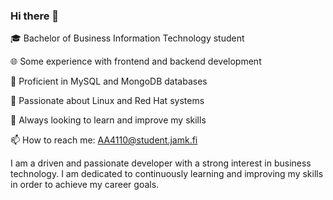 ### Hi there 👋

🎓 Bachelor of Business Information Technology student

🌐 Some experience with frontend and backend development

💾 Proficient in MySQL and MongoDB databases

🐧 Passionate about Linux and Red Hat systems

🚀 Always looking to learn and improve my skills

📫 How to reach me: AA4110@student.jamk.fi

I am a driven and passionate developer with a strong interest in business technology. I am dedicated to continuously learning and improving my skills in order to achieve my career goals.
